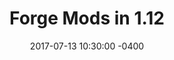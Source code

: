 ---
layout: tutorial-series
title: "Forge Mods in 1.12"
date: 2017-07-13 10:30:00 -0400
type: "tutorial-series"
series-name: "forge-modding-112"
---